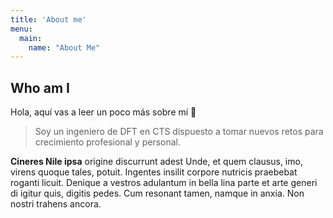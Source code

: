 ```yaml
---
title: 'About me'
menu:
  main:
    name: "About Me"
---
```


## Who am I

Hola, aquí vas a leer un poco más sobre mí 🤩

> Soy un ingeniero de DFT en CTS dispuesto a tomar nuevos
> retos para crecimiento profesional y personal.

**Cineres Nile ipsa** origine discurrunt adest Unde, et quem clausus, imo,
virens quoque tales, potuit. Ingentes insilit corpore nutricis praebebat roganti
licuit. Denique a vestros adulantum in bella lina parte et arte generi di igitur
quis, digitis pedes. Cum resonant tamen, namque in anxia. Non nostri trahens
ancora.

